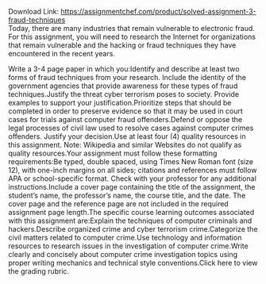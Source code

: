 Download Link: https://assignmentchef.com/product/solved-assignment-3-fraud-techniques
<br>
Today, there are many industries that remain vulnerable to electronic fraud. For this assignment, you will need to research the Internet for organizations that remain vulnerable and the hacking or fraud techniques they have encountered in the recent years.

Write a 3-4 page paper in which you:Identify and describe at least two forms of fraud techniques from your research. Include the identity of the government agencies that provide awareness for these types of fraud techniques.Justify the threat cyber terrorism poses to society. Provide examples to support your justification.Prioritize steps that should be completed in order to preserve evidence so that it may be used in court cases for trials against computer fraud offenders.Defend or oppose the legal processes of civil law used to resolve cases against computer crimes offenders. Justify your decision.Use at least four (4) quality resources in this assignment. Note: Wikipedia and similar Websites do not qualify as quality resources.Your assignment must follow these formatting requirements:Be typed, double spaced, using Times New Roman font (size 12), with one-inch margins on all sides; citations and references must follow APA or school-specific format. Check with your professor for any additional instructions.Include a cover page containing the title of the assignment, the student’s name, the professor’s name, the course title, and the date. The cover page and the reference page are not included in the required assignment page length.The specific course learning outcomes associated with this assignment are:Explain the techniques of computer criminals and hackers.Describe organized crime and cyber terrorism crime.Categorize the civil matters related to computer crime.Use technology and information resources to research issues in the investigation of computer crime.Write clearly and concisely about computer crime investigation topics using proper writing mechanics and technical style conventions.Click here to view the grading rubric.